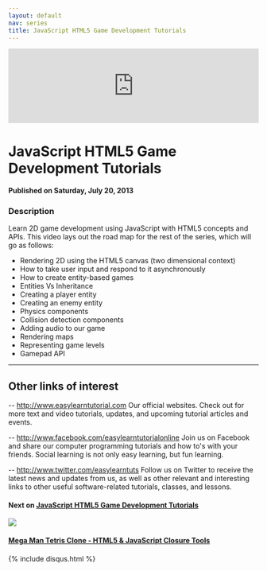```yaml
---
layout: default
nav: series
title: JavaScript HTML5 Game Development Tutorials
---
```


<div class="container">
    <div class="row mt grid">
        <div class="mt"></div>
        <div class="row" style="margin-bottom: 20px;">
            <div class="col-sm-push-1 col-sm-10 col-md-push-2 col-md-8">
                <div class="video-container">
                    <iframe width="100%" src="https://www.youtube.com/embed/OKOD8sv-1tQ" frameborder="0" allowfullscreen></iframe>
                </div>
            </div>
            <div class="clearfix"></div>
            <div class="col-md-8">
                <h1>JavaScript HTML5 Game Development Tutorials</h1>
                <h4>Published on Saturday, July 20, 2013</h4>
                <h3>Description</h3>
                <p>Learn 2D game development using JavaScript with HTML5 concepts and APIs. This video lays out the road map for the rest of the series, which will go as follows:

- Rendering 2D using the HTML5 canvas (two dimensional context)
- How to take user input and respond to it asynchronously
- How to create entity-based games
- Entities Vs Inheritance
- Creating a player entity
- Creating an enemy entity
- Physics components
- Collision detection components
- Adding audio to our game
- Rendering maps
- Representing game levels
- Gamepad API


--------------------------------
Other links of interest
--------------------------------

-- http://www.easylearntutorial.com Our official websites. Check out for more text and video tutorials, updates, and upcoming tutorial articles and events.

-- http://www.facebook.com/easylearntutorialonline Join us on Facebook and share our computer programming tutorials and how to's with your friends. Social learning is not only easy learning, but fun learning.

-- http://www.twitter.com/easylearntuts Follow us on Twitter to receive the latest news and updates from us, as well as other relevant and interesting links to other useful software-related tutorials, classes, and lessons.</p>
            </div>
            <div class="col-md-4">
                <h4>Next on <a href="/series/javascript-html5-game-development-tutorials">JavaScript HTML5 Game Development Tutorials</a></h4><div class="row" style="margin-bottom: 20px">
            <div class="col-md-6">
                <a href="/series/javascript-html5-game-development-tutorials/mega-man-tetris-clone-html5-javascript-closure-tools">
                    <img src="/img/blank.gif" data-echo="https://i.ytimg.com/vi/rJz_yO5W69M/hqdefault.jpg" class="img-responsive" />
                </a>
            </div>
            <div class="col-md-6">
                <h4>
                    <a href="/series/javascript-html5-game-development-tutorials/mega-man-tetris-clone-html5-javascript-closure-tools">Mega Man Tetris Clone - HTML5 & JavaScript Closure Tools</a>
                </h4>
            </div>
        </div>
            </div>
            <div class="col-md-8">
                {% include disqus.html %}
            </div>
        </div>
    </div>
    <div class="row mt grid"></div>
</div>
